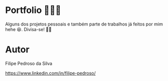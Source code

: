 # Portfolio 👨🏼‍💻
Alguns dos projetos pessoais e também parte de trabalhos já feitos por mim hehe 😆. Divisa-se! 🏂🏼

# Autor
Filipe Pedroso da Silva

<a target="_blank">https://www.linkedin.com/in/filipe-pedroso/</a>
